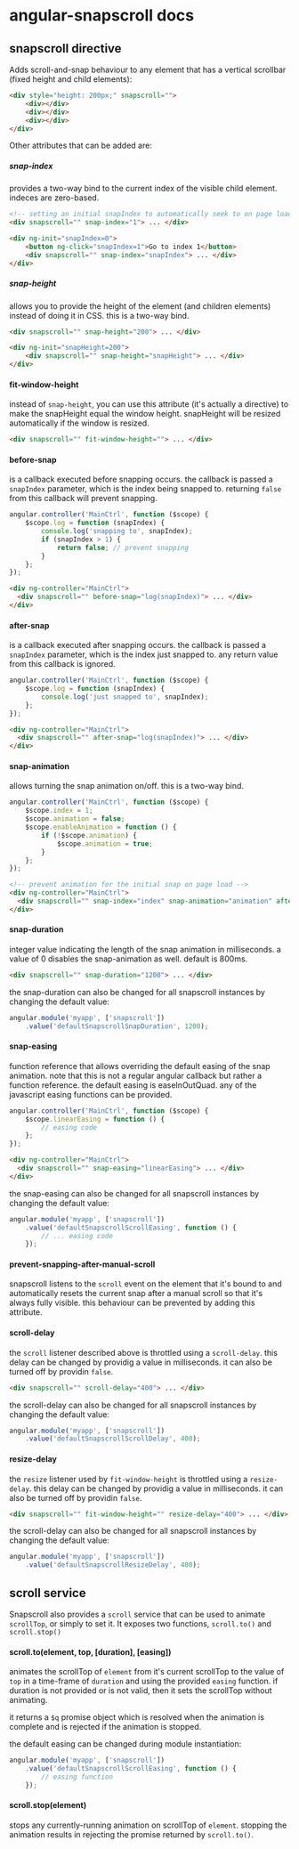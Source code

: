 # angular-snapscroll docs

## snapscroll directive
Adds scroll-and-snap behaviour to any element that has a vertical scrollbar (fixed height and child elements):
```html
<div style="height: 200px;" snapscroll="">
    <div></div>
    <div></div>
    <div></div>
</div>
```

Other attributes that can be added are:

##### snap-index
provides a two-way bind to the current index of the visible child element. indeces are zero-based.
```html
<!-- setting an initial snapIndex to automatically seek to on page load -->
<div snapscroll="" snap-index="1"> ... </div>
```
```html
<div ng-init="snapIndex=0">
    <button ng-click="snapIndex=1">Go to index 1</button>
    <div snapscroll="" snap-index="snapIndex"> ... </div>
</div>
```

##### snap-height
allows you to provide the height of the element (and children elements) instead of doing it in CSS. this is a two-way bind.
```html
<div snapscroll="" snap-height="200"> ... </div>
```
```html
<div ng-init="snapHeight=200">
    <div snapscroll="" snap-height="snapHeight"> ... </div>
</div>
```

#### fit-window-height
instead of `snap-height`, you can use this attribute (it's actually a directive) to make the snapHeight equal the window height. snapHeight will be resized automatically if the window is resized.
```html
<div snapscroll="" fit-window-height=""> ... </div>
```

#### before-snap
is a callback executed before snapping occurs. the callback is passed a `snapIndex` parameter, which is the index being snapped to. returning `false` from this callback will prevent snapping.
```javascript
angular.controller('MainCtrl', function ($scope) {
    $scope.log = function (snapIndex) {
        console.log('snapping to', snapIndex);
        if (snapIndex > 1) {
            return false; // prevent snapping
        }
    };
});
```
```html
<div ng-controller="MainCtrl">
  <div snapscroll="" before-snap="log(snapIndex)"> ... </div>
</div>
```

#### after-snap
is a callback executed after snapping occurs. the callback is passed a `snapIndex` parameter, which is the index just snapped to. any return value from this callback is ignored.
```javascript
angular.controller('MainCtrl', function ($scope) {
    $scope.log = function (snapIndex) {
        console.log('just snapped to', snapIndex);
    };
});
```
```html
<div ng-controller="MainCtrl">
  <div snapscroll="" after-snap="log(snapIndex)"> ... </div>
</div>
```

#### snap-animation
allows turning the snap animation on/off. this is a two-way bind.
```javascript
angular.controller('MainCtrl', function ($scope) {
    $scope.index = 1;
    $scope.animation = false;
    $scope.enableAnimation = function () {
        if (!$scope.animation) {
            $scope.animation = true;
        }
    };
});
```
```html
<!-- prevent animation for the initial snap on page load -->
<div ng-controller="MainCtrl">
  <div snapscroll="" snap-index="index" snap-animation="animation" after-snap="enableAnimation()"> ... </div>
</div>
```

#### snap-duration
integer value indicating the length of the snap animation in milliseconds. a value of 0 disables the snap-animation as well. default is 800ms.
```html
<div snapscroll="" snap-duration="1200"> ... </div>
```
the snap-duration can also be changed for all snapscroll instances by changing the default value:
```javascript
angular.module('myapp', ['snapscroll'])
    .value('defaultSnapscrollSnapDuration', 1200);
```

#### snap-easing
function reference that allows overriding the default easing of the snap animation. note that this is not a regular angular callback but rather a function reference. the default easing is easeInOutQuad. any of the javascript easing functions can be provided.
```javascript
angular.controller('MainCtrl', function ($scope) {
    $scope.linearEasing = function () {
        // easing code
    };
});
```
```html
<div ng-controller="MainCtrl">
  <div snapscroll="" snap-easing="linearEasing"> ... </div>
</div>
```
the snap-easing can also be changed for all snapscroll instances by changing the default value:
```javascript
angular.module('myapp', ['snapscroll'])
    .value('defaultSnapscrollScrollEasing', function () {
        // ... easing code
    });
```

#### prevent-snapping-after-manual-scroll
snapscroll listens to the `scroll` event on the element that it's bound to and automatically resets the current snap after a manual scroll so that it's always fully visible. this behaviour can be prevented by adding this attribute.

#### scroll-delay
the `scroll` listener described above is throttled using a `scroll-delay`. this delay can be changed by providig a value in milliseconds. it can also be turned off by providin `false`.
```html
<div snapscroll="" scroll-delay="400"> ... </div>
```
the scroll-delay can also be changed for all snapscroll instances by changing the default value:
```javascript
angular.module('myapp', ['snapscroll'])
    .value('defaultSnapscrollScrollDelay', 400);
```

#### resize-delay
the `resize` listener used by `fit-window-height` is throttled using a `resize-delay`. this delay can be changed by providig a value in milliseconds. it can also be turned off by providin `false`.
```html
<div snapscroll="" fit-window-height="" resize-delay="400"> ... </div>
```
the scroll-delay can also be changed for all snapscroll instances by changing the default value:
```javascript
angular.module('myapp', ['snapscroll'])
    .value('defaultSnapscrollResizeDelay', 400);
```

## scroll service
Snapscroll also provides a `scroll` service that can be used to animate `scrollTop`, or simply to set it. It exposes two functions, `scroll.to()` and `scroll.stop()`

#### scroll.to(element, top, [duration], [easing])
animates the scrollTop of `element` from it's current scrollTop to the value of `top` in a time-frame of `duration` and using the provided `easing` function. if duration is not provided or is not valid, then it sets the scrollTop without animating.

it returns a `$q` promise object which is resolved when the animation is complete and is rejected if the animation is stopped.

the default easing can be changed during module instantiation:
```javascript
angular.module('myapp', ['snapscroll'])
    .value('defaultSnapscrollScrollEasing', function () {
        // easing function
    });
```

#### scroll.stop(element)
stops any currently-running animation on scrollTop of `element`. stopping the animation results in rejecting the promise returned by `scroll.to()`.
